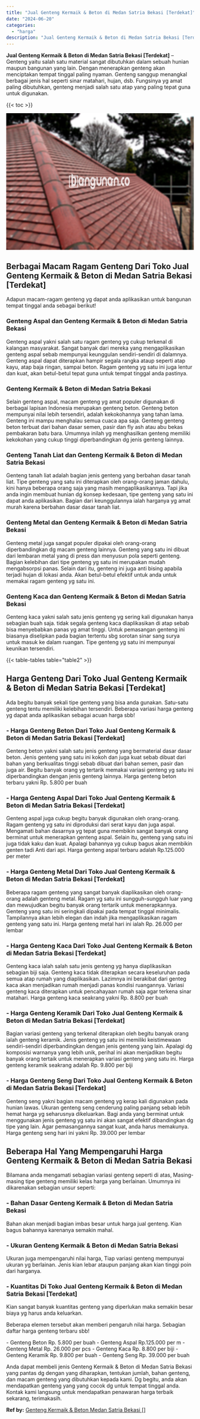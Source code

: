 ```yaml
---
title: "Jual Genteng Kermaik & Beton di Medan Satria Bekasi [Terdekat]"
date: "2024-06-20"
categories: 
  - "harga"
description: "Jual Genteng Kermaik & Beton di Medan Satria Bekasi [Terdekat]. Anda dapat membeli jenis Genteng Kermaik & Beton di Medan Satria Bekasi yang pantas dg dengan..."
---
```


**Jual Genteng Kermaik & Beton di Medan Satria Bekasi \[Terdekat\]** – Genteng yaitu salah satu material sangat dibutuhkan dalam sebuah hunian maupun bangunan yang lain. Dengan menerapkan genteng akan menciptakan tempat tinggal paling nyaman. Genteng sanggup menangkal berbagai jenis hal seperti sinar matahari, hujan, dsb. Fungsinya yg amat paling dibutuhkan, genteng menjadi salah satu atap yang paling tepat guna untuk digunakan.

{{< toc >}}

![Jual Genteng Kermaik & Beton di Medan Satria Bekasi [Terdekat]](/images/genteng-minimalis-murah05.png)

## Berbagai Macam Ragam Genteng Dari Toko Jual Genteng Kermaik & Beton di Medan Satria Bekasi \[Terdekat\]

Adapun macam-ragam genteng yg dapat anda aplikasikan untuk bangunan tempat tinggal anda sebagai berikut!

### Genteng Aspal dan Genteng Kermaik & Beton di Medan Satria Bekasi

Genteng aspal yakni salah satu ragam genteng yg cukup terkenal di kalangan masyarakat. Sangat banyak dari mereka yang mengaplikasikan genteng aspal sebab mempunyai keunggulan sendiri-sendiri di dalamnya. Genteng aspal dapat diterapkan hampir segala rangka ataup seperti atap kayu, atap baja ringan, sampai beton. Ragam genteng yg satu ini juga lentur dan kuat, akan betul-betul tepat guna untuk tempat tinggal anda pastinya.

### Genteng Kermaik & Beton di Medan Satria Bekasi

Selain genteng aspal, macam genteng yg amat populer digunakan di berbagai lapisan Indonesia merupakan genteng beton. Genteng beton mempunyai nilai lebih tersendiri, adalah kekokohannya yang tahan lama. Genteng ini mampu menghalau semua cuaca apa saja. Genteng genteng beton terbuat dari bahan dasar semen, pasir dan fly ash atau abu bekas pembakaran batu bara. Umumnya inilah yg menghasilkan genteng memiliki kekokohan yang cukup tinggi diperbandingkan dg jenis genteng lainnya.

### Genteng Tanah Liat dan Genteng Kermaik & Beton di Medan Satria Bekasi

Genteng tanah liat adalah bagian jenis genteng yang berbahan dasar tanah liat. Tipe genteng yang satu ini diterapkan oleh orang-orang jaman dahulu, kini hanya beberapa orang saja yang masih mengaplikasikannya. Tapi jika anda ingin membuat hunian dg konsep kedesaan, tipe genteng yang satu ini dapat anda aplikasikan. Bagian dari keunggulannya ialah harganya yg amat murah karena berbahan dasar dasar tanah liat.

### Genteng Metal dan Genteng Kermaik & Beton di Medan Satria Bekasi

Genteng metal juga sangat populer dipakai oleh orang-orang diperbandingkan dg macam genteng lainnya. Genteng yang satu ini dibuat dari lembaran metal yang di press dan menyusun pola seperti genteng. Bagian kelebihan dari tipe genteng yg satu ini merupakan mudah mengabsorpsi panas. Selain dari itu, genteng ini juga anti bising apabila terjadi hujan di lokasi anda. Akan betul-betul efektif untuk anda untuk memakai ragam genteng yg satu ini.

### Genteng Kaca dan Genteng Kermaik & Beton di Medan Satria Bekasi

Genteng kaca yakni salah satu jenis genteng yg sering kali digunakan hanya sebagian buah saja. tidak segala genteng kaca diaplikasikan di atap sebab bisa menyebabkan panas yg amat tinggi. Untuk pemasangan genteng ini biasanya diselipkan pada bagian tertentu sbg sorotan sinar sang surya untuk masuk ke dalam ruangan. Tipe genteng yg satu ini mempunyai keunikan tersendiri.

{{< table-tables table="table2" >}}

## Harga Genteng Dari Toko Jual Genteng Kermaik & Beton di Medan Satria Bekasi \[Terdekat\]

Ada begitu banyak sekali tipe genteng yang bisa anda gunakan. Satu-satu genteng tentu memiliki kelebihan tersendiri. Beberapa variasi harga genteng yg dapat anda aplikasikan sebagai acuan harga sbb!

### \- Harga Genteng Beton Dari Toko Jual Genteng Kermaik & Beton di Medan Satria Bekasi \[Terdekat\]

Genteng beton yakni salah satu jenis genteng yang bermaterial dasar dasar beton. Jenis genteng yang satu ini kokoh dan juga kuat sebab dibuat dari bahan yang berkualitas tinggi sebab dibuat dari bahan semen, pasir dan juga air. Begitu banyak orang yg tertarik memakai variasi genteng yg satu ini diperbandingkan dengan jenis genteng lainnya. Harga genteng beton terbaru yakni Rp. 5.800 per buah

### \- Harga Genteng Aspal Dari Toko Jual Genteng Kermaik & Beton di Medan Satria Bekasi \[Terdekat\]

Genteng aspal juga cukup begitu banyak digunakan oleh orang-orang. Ragam genteng yg satu ini diproduksi dari serat kayu dan juga aspal. Mengamati bahan dasarnya yg tepat guna membikin sangat banyak orang berminat untuk menerapkan genteng aspal. Selain itu, genteng yang satu ini juga tidak kaku dan kuat. Apalagi bahannya yg cukup bagus akan membikin genten tadi Anti dari api. Harga genteng aspal terbaru adalah Rp.125.000 per meter

### \- Harga Genteng Metal Dari Toko Jual Genteng Kermaik & Beton di Medan Satria Bekasi \[Terdekat\]

Beberapa ragam genteng yang sangat banyak diaplikasikan oleh orang-orang adalah genteng metal. Ragam yg satu ini sungguh-sungguh luar yang dan mewujudkan begitu banyak orang tertarik untuk menerapkannya. Genteng yang satu ini seringkali dipakai pada tempat tinggal minimalis. Tampilannya akan lebih elegan dan indah jika mengaplikasikan ragam genteng yang satu ini. Harga genteng metal hari ini ialah Rp. 26.000 per lembar

### \- Harga Genteng Kaca Dari Toko Jual Genteng Kermaik & Beton di Medan Satria Bekasi \[Terdekat\]

Genteng kaca ialah salah satu jenis genteng yg hanya diaplikasikan sebagian biji saja. Genteng kaca tidak diterapkan secara keseluruhan pada semua atap rumah yang diaplikasikan. Lazimnya ini berakibat dari genteg kaca akan menjadikan rumah menjadi panas kondisi ruangannya. Variasi genteng kaca diterapkan untuk pencahayaan rumah saja agar terkena sinar matahari. Harga genteng kaca seakrang yakni Rp. 8.800 per buah

### \- Harga Genteng Keramik Dari Toko Jual Genteng Kermaik & Beton di Medan Satria Bekasi \[Terdekat\]

Bagian variasi genteng yang terkenal diterapkan oleh begitu banyak orang ialah genteng keramik. Jenis genteng yg satu ini memiliki keistimewaan sendiri-sendiri diperbandingkan dengan jenis genteng yang lain. Apalagi dg komposisi warnanya yang lebih unik, perihal ini akan menjadikan begitu banyak orang tertaik untuk menerapkan variasi genteng yang satu ini. Harga genteng keramik seakrang adalah Rp. 9.800 per biji

### \- Harga Genteng Seng Dari Toko Jual Genteng Kermaik & Beton di Medan Satria Bekasi \[Terdekat\]

Genteng seng yakni bagian macam genteng yg kerap kali digunakan pada hunian lawas. Ukuran genteng seng cenderung paling panjang sebab lebih hemat harga yg seharusnya dikeluarkan. Bagi anda yang berminat untuk menggunakan jenis genteng yg satu ini akan sangat efektif dibandingkan dg tipe yang lain. Agar pemasangannya sangat kuat, anda harus memakunya. Harga genteng seng hari ini yakni Rp. 39.000 per lembar

## Beberapa Hal Yang Mempengaruhi Harga Genteng Kermaik & Beton di Medan Satria Bekasi

Bilamana anda mengamati sebagian variasi genteng seperti di atas, Masing-masing tipe genteng memiliki kelas harga yang berlainan. Umumnya ini dikarenakan sebagian unsur seperti:

### \- Bahan Dasar Genteng Kermaik & Beton di Medan Satria Bekasi

Bahan akan menjadi bagian imbas besar untuk harga jual genteng. Kian bagus bahannya karenanya semakin mahal.

### \- Ukuran Genteng Kermaik & Beton di Medan Satria Bekasi

Ukuran juga mempengaruhi nilai harga, Tiap variasi genteng mempunyai ukuran yg berlainan. Jenis kian lebar ataupun panjang akan kian tinggi poin dari harganya.

### \- Kuantitas Di Toko Jual Genteng Kermaik & Beton di Medan Satria Bekasi \[Terdekat\]

Kian sangat banyak kuantitas genteng yang diperlukan maka semakin besar biaya yg harus anda keluarkan.

Beberapa elemen tersebut akan memberi pengaruh nilai harga. Sebagian daftar harga genteng terbaru sbb!

\- Genteng Beton Rp. 5.800 per buah - Genteng Aspal Rp.125.000 per m - Genteng Metal Rp. 26.000 per pcs - Genteng Kaca Rp. 8.800 per biji - Genteng Keramik Rp. 9.800 per buah - Genteng Seng Rp. 39.000 per buah

Anda dapat membeli jenis Genteng Kermaik & Beton di Medan Satria Bekasi yang pantas dg dengan yang diharapkan, tentukan jumlah, bahan genteng, dan macam genteng yang dibutuhkan kepada kami. Dg begitu, anda akan mendapatkan genteng yang yang cocok dg untuk tempat tinggal anda. Kontak kami langsung untuk mendapatkan penawaran harga terbaik sekarang, terimakasih.

**Ref by:**  [Genteng Kermaik & Beton  Medan Satria Bekasi []](https://id.wikipedia.org/wiki/Genteng)
